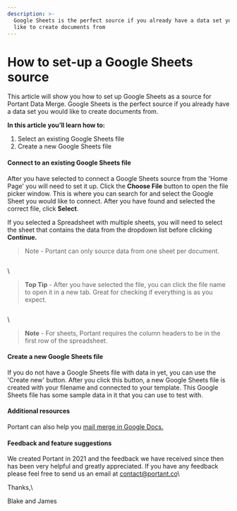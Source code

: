 ```yaml
---
description: >-
  Google Sheets is the perfect source if you already have a data set you would
  like to create documents from
---
```


# How to set-up a Google Sheets source

This article will show you how to set up Google Sheets as a source for Portant Data Merge. Google Sheets is the perfect source if you already have a data set you would like to create documents from.

**In this article you’ll learn how to:**

1. Select an existing Google Sheets file
2. Create a new Google Sheets file

#### Connect to an existing Google Sheets file

After you have selected to connect a Google Sheets source from the 'Home Page' you will need to set it up. Click the **Choose File** button to open the file picker window. This is where you can search for and select the Google Sheet you would like to connect. After you have found and selected the correct file, click **Select**.&#x20;

If you selected a Spreadsheet with multiple sheets, you will need to select the sheet that contains the data from the dropdown list before clicking **Continue.**

> Note - Portant can only source data from one sheet per document.

<figure><img src="https://uploads-ssl.webflow.com/5f3b57b5405f8bd0f98b5e14/607a165acfedc76a2e1dca09_ixwyPFy5vNk12tdTpwTeawGrtmvIddguAW1pYzsji-gfvE0_7KIFQFi8e2ABe8vgRLul2j2QaiWRXNhk-qqcxQ97EakpF7BXCTQjJMVRwzsnHG5pVWy6mQNLm8rLxRz349-DNG7z.gif" alt=""><figcaption></figcaption></figure>

\


> **Top Tip** - After you have selected the file, you can click the file name to open it in a new tab. Great for checking if everything is as you expect.

<figure><img src="https://uploads-ssl.webflow.com/5f3b57b5405f8bd0f98b5e14/607a16573c1e009dfc99f212_GU_bnBHMsSAU2DKAknHONu709EWLuJRBIxALAFxk3JOAAA4jo7eDYNB-SuGCWHZ_E5p8BP6kkmv13ipCtMbs0kWpOHUKc0sypiFlaf56UErnA4GxPfYrz0kN18ph4RpsbVV9CaXV.gif" alt=""><figcaption></figcaption></figure>

\


> **Note** - For sheets, Portant requires the column headers to be in the first row of the spreadsheet.

#### Create a new Google Sheets file

If you do not have a Google Sheets file with data in yet, you can use the 'Create new' button. After you click this button, a new Google Sheets file is created with your filename and connected to your template. This Google Sheets file has some sample data in it that you can use to test with.

#### Additional resources

Portant can also help you [mail merge in Google Docs.](https://www.portant.co/mail-merge-google-docs)

#### Feedback and feature suggestions

We created Portant in 2021 and the feedback we have received since then has been very helpful and greatly appreciated. If you have any feedback please feel free to send us an email at [contact@portant.co](mailto:contact@portant.co)\


Thanks,\


Blake and James
